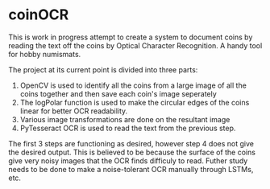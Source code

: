 # coinOCR
This is work in progress attempt to create a system to document coins by reading the text off the coins by Optical Character Recognition. A handy tool for hobby numismats.

The project at its current point is divided into three parts:
1. OpenCV is used to identify all the coins from a large image of all the coins together and then save each coin's image seperately
2. The logPolar function is used to make the circular edges of the coins linear for better OCR readability.
3. Various image transformations are done on the resultant image
4. PyTesseract OCR is used to read the text from the previous step.

The first 3 steps are functioning as desired, however step 4 does not give the desired output. This is believed to be because the surface of the coins give very noisy images that the  OCR finds difficuly to read.
Futher study needs to be done to make a noise-tolerant OCR manually through LSTMs, etc.
